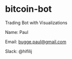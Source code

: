 # bitcoin-bot

Trading Bot with Visualizations

Name: Paul

Email: bugge.paul@gmail.com

Slack: @hifilij
